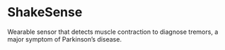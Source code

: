# ShakeSense
Wearable sensor that detects muscle contraction to diagnose tremors, a major symptom of Parkinson’s disease.
